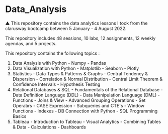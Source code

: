 # Data_Analysis

▲
This repository contains the data analytics lessons I took from the clarusway bootcamp between 5 January - 4 August 2022.

This repository includes 48 sessions, 10 labs, 12 assignments, 12 weekly agendas, and 5 projects.

This repository contains the following topics :
  1. Data Analysis with Python
    - Numpy
    - Pandas
  2. Data Visualization with Python
    - Matplotlib
    - Seaborn
    - Plotly
  3. Statistics
    - Data Types & Patterns & Graphs
    - Central Tendency & Dispersion
    - Correlation & Normal Distribution
    - Central Limit Theorem & Confidence Intervals
    - Hypothesis Testing
  4. Relational Databases & SQL
    - Fundamentals of the Relational Database
    - Data Definition Language (DDL)
    - Data Manipulation Language (DML)
    - Functions
    - Joins & View
    - Advanced Grouping Operations
    - Set Operatırs
    - CASE Expression
    - Subqueries and CTE's
    - Window Functions
    - Indexes
    - DB Connection with Python
    - SQL Programming Basics
  5. Tableau
    - Introduction to Tableau
    - Visual Analytics
    - Combining Tables & Data
    - Calculations
    - Dashboards
  
  
  
  
